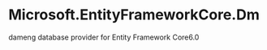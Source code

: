 Microsoft.EntityFrameworkCore.Dm
=====================

dameng database provider for Entity Framework Core6.0